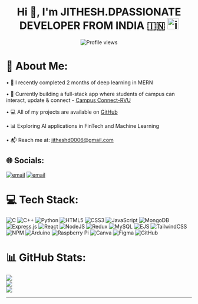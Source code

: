 <div align="center">

<h1>Hi 👋, I'm JITHESH.D</h1.

## PASSIONATE DEVELOPER FROM INDIA 🇮🇳   <img width="30" height="30" alt="image" src="https://github.com/user-attachments/assets/ee569011-8141-41dd-aa6c-7ec20a854fb8" />

<img src="https://komarev.com/ghpvc/?username=Jithesh-D&style=for-the-badge&logo=github" alt="Profile views" />

</div>

# 💫 About Me:

• 🌱 I recently completed 2 months of deep learning in MERN 

• 🚀 Currently building a full-stack app where students of campus can interact, update & connect - [Campus Connect-RVU](https://github.com/Jithesh-D/social-app-mern-stack)   

• 💻 All of my projects are available on [GitHub](https://github.com/Jithesh-D)  

• 📊 Exploring AI applications in FinTech and Machine Learning  

• 📬 Reach me at: jitheshd0006@gmail.com


## 🌐 Socials:
[![email](https://img.shields.io/badge/Email-D14836?logo=gmail&logoColor=white)](mailto:jitheshd0006@gmail.com) 
[![email](https://img.shields.io/badge/Email-D14836?logo=gmail&logoColor=green)](mailto:jitheshdbtech24@rvu.edu.in) 

# 💻 Tech Stack:
![C](https://img.shields.io/badge/C-00599C?style=flat&logo=c&logoColor=white)
![C++](https://img.shields.io/badge/C++-00599C?style=flat&logo=c%2B%2B&logoColor=white)
![Python](https://img.shields.io/badge/Python-3670A0?style=flat&logo=python&logoColor=ffdd54)
![HTML5](https://img.shields.io/badge/HTML5-E34F26?style=flat&logo=html5&logoColor=white)
![CSS3](https://img.shields.io/badge/CSS3-1572B6?style=flat&logo=css3&logoColor=white)
![JavaScript](https://img.shields.io/badge/JavaScript-323330?style=flat&logo=javascript&logoColor=F7DF1E)
![MongoDB](https://img.shields.io/badge/MongoDB-4EA94B?style=flat&logo=mongodb&logoColor=white)
![Express.js](https://img.shields.io/badge/Express.js-404D59?style=flat&logo=express&logoColor=61DAFB)
![React](https://img.shields.io/badge/React-20232A?style=flat&logo=react&logoColor=61DAFB)
![NodeJS](https://img.shields.io/badge/Node.js-6DA55F?style=flat&logo=node.js&logoColor=white)
![Redux](https://img.shields.io/badge/Redux-593D88?style=flat&logo=redux&logoColor=white)
![MySQL](https://img.shields.io/badge/MySQL-4479A1?style=flat&logo=mysql&logoColor=white)
![EJS](https://img.shields.io/badge/EJS-B4CA65?style=flat&logo=ejs&logoColor=black)
![TailwindCSS](https://img.shields.io/badge/TailwindCSS-38B2AC?style=flat&logo=tailwind-css&logoColor=white)
![NPM](https://img.shields.io/badge/NPM-CB3837?style=flat&logo=npm&logoColor=white)
![Arduino](https://img.shields.io/badge/Arduino-00979D?style=flat&logo=arduino&logoColor=white)
![Raspberry Pi](https://img.shields.io/badge/Raspberry%20Pi-C51A4A?style=flat&logo=raspberry-pi&logoColor=white)
![Canva](https://img.shields.io/badge/Canva-00C4CC?style=flat&logo=canva&logoColor=white)
![Figma](https://img.shields.io/badge/Figma-F24E1E?style=flat&logo=figma&logoColor=white)
![GitHub](https://img.shields.io/badge/github-%23121011.svg?style=flat&logo=github&logoColor=white) 



# 📊 GitHub Stats:

![](https://github-readme-stats.vercel.app/api?username=Jithesh-D&theme=neon&hide_border=false&include_all_commits=false&count_private=false)<br/>
![](https://streak-stats.demolab.com?user=Jithesh-D&theme=neon&hide_border=false&include_all_commits=true&count_private=true)<br/>
![](https://github-readme-stats.vercel.app/api/top-langs/?username=Jithesh-D&theme=neon&hide_border=false&include_all_commits=true&count_private=true&layout=compact)

---





